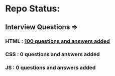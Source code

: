 # Repo Status:

## Interview Questions => 

### HTML : [100 questions and answers added](https://github.com/mdsabbiralmamon/getting-ready-to-be-hired-as-web-developer/blob/main/HTML_CSS/HTML/README.md)
### CSS : 0 questions and answers added
### JS : 0 questions and answers added